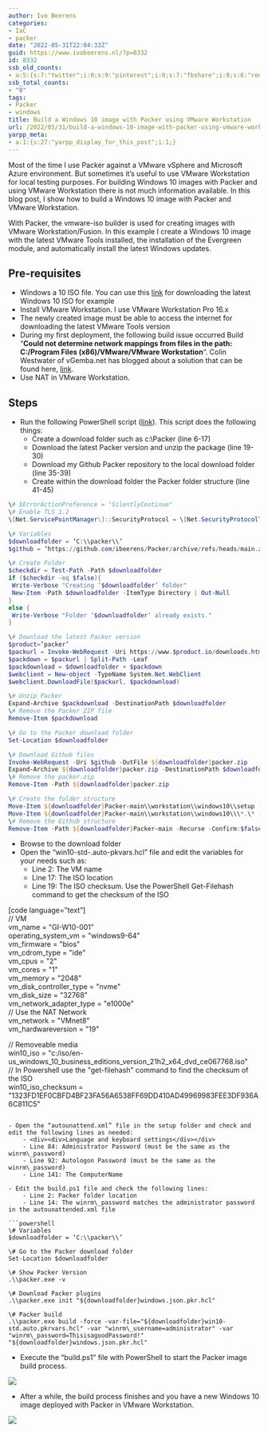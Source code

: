 ```yaml
---
author: Ivo Beerens
categories:
- IaC
- packer
date: "2022-05-31T22:04:33Z"
guid: https://www.ivobeerens.nl/?p=8332
id: 8332
ssb_old_counts:
- a:5:{s:7:"twitter";i:0;s:9:"pinterest";i:0;s:7:"fbshare";i:0;s:6:"reddit";i:0;s:6:"tumblr";N;}
ssb_total_counts:
- "0"
tags:
- Packer
- windows
title: Build a Windows 10 image with Packer using VMware Workstation
url: /2022/05/31/build-a-windows-10-image-with-packer-using-vmware-workstation/
yarpp_meta:
- a:1:{s:27:"yarpp_display_for_this_post";i:1;}
---
```


Most of the time I use Packer against a VMware vSphere and Microsoft Azure environment. But sometimes it’s useful to use VMware Workstation for local testing purposes. For building Windows 10 images with Packer and using VMware Workstation there is not much information available. In this blog post, I show how to build a Windows 10 image with Packer and VMware Workstation.

With Packer, the vmware-iso builder is used for creating images with VMware Workstation/Fusion. In this example I create a Windows 10 image with the latest VMware Tools installed, the installation of the Evergreen module, and automatically install the latest Windows updates.

## **Pre-requisites**

- Windows a 10 ISO file. You can use this [link](http://localhost/2021/05/19/quick-tip-download-the-latest-windows-10-iso-file/) for downloading the latest Windows 10 ISO for example
- Install VMware Workstation. I use VMware Workstation Pro 16.x
- The newly created image must be able to access the internet for downloading the latest VMware Tools version
- During my first deployment, the following build issue occurred Build “**Could not determine network mappings from files in the path: C:/Program Files (x86)/VMware/VMware Workstation**“. Colin Westwater of vGemba.net has blogged about a solution that can be found here, [link](https://www.vgemba.net/vmware/Packer-Workstation-Error/).
- Use NAT in VMware Workstation.

## **Steps**

- Run the following PowerShell script ([link](https://raw.githubusercontent.com/ibeerens/Packer/main/workstation/windows10/download.ps1)). This script does the following things: 
    - Create a download folder such as c:\\Packer (line 6-17)
    - Download the latest Packer version and unzip the package (line 19-30)
    - Download my Github Packer repository to the local download folder (line 35-39)
    - Create within the download folder the Packer folder structure (line 41-45)

```powershell  
\# $ErrorActionPreference = "SilentlyContinue"  
\# Enable TLS 1.2  
\[Net.ServicePointManager\]::SecurityProtocol = \[Net.SecurityProtocolType\]::Tls12

\# Variables  
$downloadfolder = ‘C:\\packer\\’  
$github = ‘https://github.com/ibeerens/Packer/archive/refs/heads/main.zip’

\# Create Folder  
$checkdir = Test-Path -Path $downloadfolder  
if ($checkdir -eq $false){  
 Write-Verbose "Creating ‘$downloadfolder’ folder"  
 New-Item -Path $downloadfolder -ItemType Directory | Out-Null  
}  
else {  
 Write-Verbose "Folder ‘$downloadfolder’ already exists."  
}

\# Download the latest Packer version  
$product=’packer’  
$packurl = Invoke-WebRequest -Uri https://www.$product.io/downloads.html | Select-Object -Expand links | Where-Object href -match "//releases\\.hashicorp\\.com/$product/\\d.\*/$product\_.\*\_windows\_amd64\\.zip$" | Select-Object -Expand href  
$packdown = $packurl | Split-Path -Leaf  
$packdownload = $downloadfolder + $packdown  
$webclient = New-object -TypeName System.Net.WebClient  
$webclient.DownloadFile($packurl, $packdownload)

\# Unzip Packer  
Expand-Archive $packdownload -DestinationPath $downloadfolder  
\# Remove the Packer ZIP file  
Remove-Item $packdownload

\# Go to the Packer download folder  
Set-Location $downloadfolder

\# Download Github files  
Invoke-WebRequest -Uri $github -OutFile ${downloadfolder}packer.zip  
Expand-Archive ${downloadfolder}packer.zip -DestinationPath $downloadfolder  
\# Remove the packer.zip  
Remove-Item -Path ${downloadfolder}packer.zip

\# Create the folder structure  
Move-Item ${downloadfolder}Packer-main\\workstation\\windows10\\setup -Destination $downloadfolder  
Move-Item ${downloadfolder}Packer-main\\workstation\\windows10\\\*.\* -Destination $downloadfolder  
\# Remove the Github structure  
Remove-Item -Path ${downloadfolder}Packer-main -Recurse -Confirm:$false -Force  
```

- Browse to the download folder
- Open the “win10-std-.auto-pkvars.hcl” file and edit the variables for your needs such as: 
    - Line 2: The VM name
    - Line 17: The ISO location
    - Line 19: The ISO checksum. Use the PowerShell Get-Filehash command to get the checksum of the ISO

\[code language=”text”\]  
// VM  
vm\_name = "GI-W10-001"  
operating\_system\_vm = "windows9-64"  
vm\_firmware = "bios"  
vm\_cdrom\_type = "ide"  
vm\_cpus = "2"  
vm\_cores = "1"  
vm\_memory = "2048"  
vm\_disk\_controller\_type = "nvme"  
vm\_disk\_size = "32768"  
vm\_network\_adapter\_type = "e1000e"  
// Use the NAT Network  
vm\_network = "VMnet8"  
vm\_hardwareversion = "19"

// Removeable media  
win10\_iso = "c:/iso/en-us\_windows\_10\_business\_editions\_version\_21h2\_x64\_dvd\_ce067768.iso"  
// In Powershell use the "get-filehash" command to find the checksum of the ISO  
win10\_iso\_checksum = "1323FD1EF0CBFD4BF23FA56A6538FF69DD410AD49969983FEE3DF936A6C811C5"  
```

- Open the “autounattend.xml” file in the setup folder and check and edit the following lines as needed: 
    - <div><div>Language and keyboard settings</div></div>
    - Line 84: Administrator Password (must be the same as the winrm\_password)
    - Line 92: Autologon Password (must be the same as the winrm\_password)
    - Line 141: The ComputerName

- Edit the build.ps1 file and check the following lines: 
    - Line 2: Packer folder location
    - Line 14: The winrm\_password matches the administrator password in the autounattended.xml file

```powershell  
\# Variables  
$downloadfolder = ‘C:\\packer\\’

\# Go to the Packer download folder  
Set-Location $downloadfolder

\# Show Packer Version  
.\\packer.exe -v

\# Download Packer plugins  
.\\packer.exe init "${downloadfolder}windows.json.pkr.hcl"

\# Packer build  
.\\packer.exe build -force -var-file="${downloadfolder}win10-std.auto.pkrvars.hcl" -var "winrm\_username=administrator" -var "winrm\_password=ThisisagoodPassword!" "${downloadfolder}windows.json.pkr.hcl"  
```

- Execute the “build.ps1” file with PowerShell to start the Packer image build process.

[![](http://localhost/wp-content/uploads/2022/05/PackerRun-300x164.jpg)](http://localhost/wp-content/uploads/2022/05/PackerRun.jpg)

- After a while, the build process finishes and you have a new Windows 10 image deployed with Packer in VMware Workstation.

[![](http://localhost/wp-content/uploads/2022/05/Windows-300x225.jpg)](http://localhost/wp-content/uploads/2022/05/Windows.jpg)
